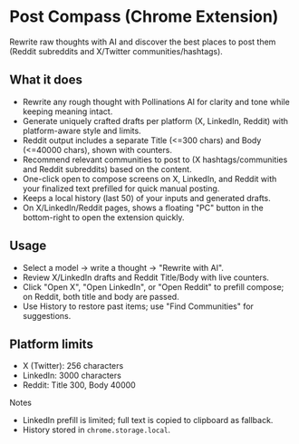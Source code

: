 # Post Compass (Chrome Extension)

Rewrite raw thoughts with AI and discover the best places to post them (Reddit subreddits and X/Twitter communities/hashtags).

## What it does

- Rewrite any rough thought with Pollinations AI for clarity and tone while keeping meaning intact.
- Generate uniquely crafted drafts per platform (X, LinkedIn, Reddit) with platform-aware style and limits.
- Reddit output includes a separate Title (<=300 chars) and Body (<=40000 chars), shown with counters.
- Recommend relevant communities to post to (X hashtags/communities and Reddit subreddits) based on the content.
- One-click open to compose screens on X, LinkedIn, and Reddit with your finalized text prefilled for quick manual posting.
- Keeps a local history (last 50) of your inputs and generated drafts.
- On X/LinkedIn/Reddit pages, shows a floating "PC" button in the bottom-right to open the extension quickly.

## Usage

- Select a model → write a thought → "Rewrite with AI".
- Review X/LinkedIn drafts and Reddit Title/Body with live counters.
- Click "Open X", "Open LinkedIn", or "Open Reddit" to prefill compose; on Reddit, both title and body are passed.
- Use History to restore past items; use "Find Communities" for suggestions.

## Platform limits
- X (Twitter): 256 characters
- LinkedIn: 3000 characters
- Reddit: Title 300, Body 40000

Notes
- LinkedIn prefill is limited; full text is copied to clipboard as fallback.
- History stored in `chrome.storage.local`.

